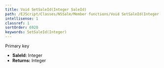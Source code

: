 ```yaml
---
title: Void SetSaleId(Integer SaleId)
path: /EJScript/Classes/NSSale/Member functions/Void SetSaleId(Integer p_0)
intellisense: 1
classref: 1
sortOrder: 6920
keywords: SetSaleId(Integer)
---
```



Primary key



* **SaleId:** Integer
* **Returns:** Integer


